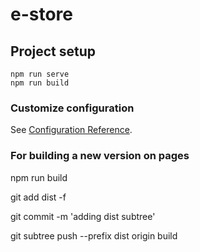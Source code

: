 # e-store

## Project setup
```
npm run serve
npm run build
```

### Customize configuration
See [Configuration Reference](https://cli.vuejs.org/config/).


### For building a new version on pages
npm run build

git add dist -f

git commit -m 'adding dist subtree'

git subtree push --prefix dist origin build
